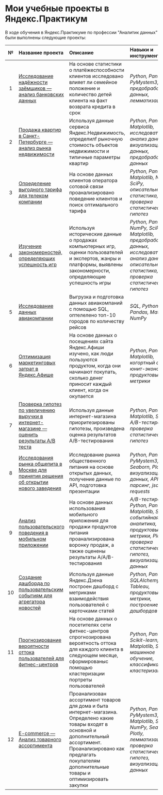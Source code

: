 # Мои учебные проекты в Яндекс.Практикум

В ходе обучения в Яндекс.Практикуме по профессии "Аналитик данных" были выполнены следующие проекты:

|№|Название проекта|Описание|Навыки и инструменты|
|:---:|:--------------------------------|:------------------------------------------|:--------------------- |
|1|[Исследование надёжности заёмщиков — анализ банковских данных]()|На основе статистики о платёжеспособности клиентов исследовано влияет ли семейное положение и количество детей клиента на факт возврата кредита в срок|*Python, Pandas, PyMystem3, предобработка данных, лемматизация*|
|2|[Продажа квартир в Санкт-Петербурге — анализ рынка недвижимости]()|Используя данные сервиса Яндекс.Недвижимость, определилf рыночную стоимость объектов недвижимости и типичные параметры квартир|*Python, Pandas, Matplotlib, исследовательский анализ данных, визуализация данных, предобработка данных*|
|3|[Определение выгодного тарифа для телеком компании]()|На основе данных клиентов оператора сотовой связи проанализировано поведение клиентов и поиск оптимального тарифа|*Python, Pandas, Matplotlib, NumPy, SciPy, описательная статистика, проверка статистических гипотез*|
|4|[Изучение закономерностей, определяющих успешность игр]()|Используя исторические данные о продажах компьютерных игр, оценки пользователей и экспертов, жанры и платформы, выявлены закономерности, определяющие успешность игры|*Python, Pandas, NumPy, SciPy, Matplotlib, предобработка данных, исследовательский анализ данных, описательная статистика, проверка статистических гипотез*|
|5|[Исследование данных авиакомпании]()|Выгрузка и подготовка данных авиакомпаний с помощью SQL, оптелелено топ-10 городов по количеству рейсов|*SQL, Python, Pandas, Matplotlib, NumPy*|
|6|[Оптимизация маркетинговых затрат в Яндекс.Афише]()|На основе данных о посещениях сайта Яндекс.Афиши изучено, как люди пользуются продуктом, когда они начинают покупать, сколько денег приносит каждый клиент, когда он окупается|*Python, Pandas, Matplotlib, когортный анализ, юнит-экономика, продуктовые метрики*|
|7|[Проверка гипотез по увеличению выручки в интернет-магазине — оценить результаты A/B теста]()|Используя данные интернет-магазина приоритезированы гипотезы, произведена оценка результатов A/B-тестирования|*Python, Pandas, Matplotlib, SciPy, A/B-тестирование, проверка статистических гипотез*|
|8|[Исследования рынка общепита в Москве для принятия решения об открытии нового заведения]()|Исследование рынка общественного питания на основе открытых данных, получение данные по API, подготовка презентации|*Python, Pandas, PyMystem3, Seaborn, Plotly, визуализация данных, API, парсинг, json, re, requests*|
|9|[Анализ пользовательского поведения в мобильном приложении]()|На основе данных использования мобильного приложения для продажи продуктов питания проанализирована воронку продаж, а также оценены результаты A/A/B-тестирования|*A/B-тестирование, Python, Pandas, Matplotlib, Seaborn, событийная аналитика, продуктовые метрики, Plotly, проверка статистических гипотез, визуализация данных*|
|10|[Создание дашборда по пользовательским событиям для агрегатора новостей](Project10_dashboard_zen)|Используя данные Яндекс.Дзена построен дашборд с метриками взаимодействия пользователей с карточками статей|*Python, Pandas, SQLAlchemy, Tableau, продуктовые метрики, построение дашбордов*|
|11|[Прогнозирование вероятности оттока пользователей для фитнес-центров]()|На основе данных о посетителях сети фитнес-центров спрогнозирована вероятность оттока для каждого клиента в следующем месяце, сформированыс помощью кластеризации портреты пользователей|*Python, Pandas, Scikit-learn, Matplotlib, Seaborn, машинное обучение, классификация, кластеризация*|
|12|[E-commerce — Анализ товарного ассортимента]()|Проанализован ассортимент товаров для дома и быта интернет-магазина. Определено какие товары входят в основной и дополнительный ассортимент. Проанализировано как предлагать покупателям дополнительные товары и оптимизировать закупки|*Python, Pandas, PyMystem3, Matplotlib, SciPy, NumPy, Seaborn, Plotly, лемматизация, проверка статистических гипотез, визуализация данных*|